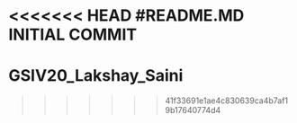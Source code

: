 <<<<<<< HEAD
﻿#README.MD INITIAL COMMIT
=======
# GSIV20_Lakshay_Saini
>>>>>>> 41f33691e1ae4c830639ca4b7af19b17640774d4
